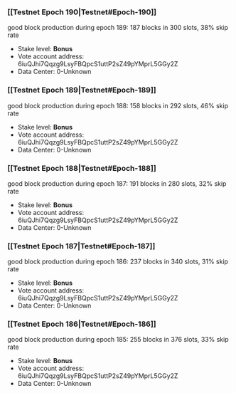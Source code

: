 ### [[Testnet Epoch 190|Testnet#Epoch-190]]
good block production during epoch 189: 187 blocks in 300 slots, 38% skip rate
* Stake level: **Bonus** 
* Vote account address: 6iuQJhi7Qqzg9LsyFBQpcS1uttP2sZ49pYMprL5GGy2Z
* Data Center: 0-Unknown
### [[Testnet Epoch 189|Testnet#Epoch-189]]
good block production during epoch 188: 158 blocks in 292 slots, 46% skip rate
* Stake level: **Bonus** 
* Vote account address: 6iuQJhi7Qqzg9LsyFBQpcS1uttP2sZ49pYMprL5GGy2Z
* Data Center: 0-Unknown
### [[Testnet Epoch 188|Testnet#Epoch-188]]
good block production during epoch 187: 191 blocks in 280 slots, 32% skip rate
* Stake level: **Bonus** 
* Vote account address: 6iuQJhi7Qqzg9LsyFBQpcS1uttP2sZ49pYMprL5GGy2Z
* Data Center: 0-Unknown
### [[Testnet Epoch 187|Testnet#Epoch-187]]
good block production during epoch 186: 237 blocks in 340 slots, 31% skip rate
* Stake level: **Bonus** 
* Vote account address: 6iuQJhi7Qqzg9LsyFBQpcS1uttP2sZ49pYMprL5GGy2Z
* Data Center: 0-Unknown
### [[Testnet Epoch 186|Testnet#Epoch-186]]
good block production during epoch 185: 255 blocks in 376 slots, 33% skip rate
* Stake level: **Bonus** 
* Vote account address: 6iuQJhi7Qqzg9LsyFBQpcS1uttP2sZ49pYMprL5GGy2Z
* Data Center: 0-Unknown